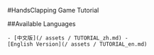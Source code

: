#HandsClapping Game Tutorial

##Available Languages

    - [中文版](/ assets / TUTORIAL_zh.md) -
    [English Version](/ assets / TUTORIAL_en.md)
